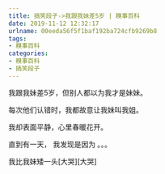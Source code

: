 ```yaml
---
title: 搞笑段子->我跟我妹差5岁 | 糗事百科
date: 2019-11-12 12:32:17
urlname: 00eeda56f5f1baf192ba724cfb9269b8
tags: 
- 糗事百科
categories:
- 糗事百科
- 搞笑段子
---
```

我跟我妹差5岁，但别人都以为我才是妹妹。

每次他们认错时，我都故意让我妹叫我姐。

我却表面平静，心里春暖花开。

直到有一天， 我发现是因为 。。。

我比我妹矮一头[大哭][大哭]


